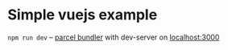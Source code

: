 # Simple vuejs example

`npm run dev` – [parcel bundler](https://parceljs.org) with dev-server on [localhost:3000](http://localhost:3000)